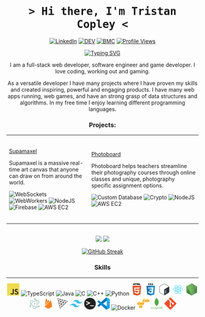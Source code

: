 <div align="center">

  # <samp>&gt; Hi there, I'm <b> Tristan Copley </b> &lt; </samp>
  
[![LinkedIn](https://img.shields.io/badge/LinkedIn-%230077B5.svg?&style=flat-square&logo=linkedin&logoColor=white)](https://www.linkedin.com/in/tristan-copley-0123b9256/)
[![DEV](https://img.shields.io/badge/Dev.to-%23000000.svg?&style=flat-square&logo=dev.to&logoColor=white)](https://dev.to/tristancopley) 
[![BMC](https://img.shields.io/badge/BuyMeACoffee-%23FFDD00.svg?&style=flat-square&logo=buy-me-a-coffee&logoColor=black)](https://www.buymeacoffee.com/tristancopley)
[![Profile Views](https://komarev.com/ghpvc/?username=TristanCopley&style=flat-square)](https://github.com/TristanCopley)

[![Typing SVG](https://readme-typing-svg.herokuapp.com?font=Arvo&duration=3000&pause=2000&color=DFDFDF&background=FFFFFF00&center=true&vCenter=true&width=435&lines=Software+Engineer;Full-stack+Developer;Videogame+Programmer)](https://git.io/typing-svg)

I am a full-stack web developer, software engineer and game developer. I love coding, working out and gaming.

As a versatile developer I have many projects where I have proven my skills and created inspiring, powerful and engaging products. I have many web apps running, web games, and have an strong grasp of data structures and algorithms. In my free time I enjoy learning different programming languages. 
  </div>

<div align="center">
  
### Projects:
  
</div>
<table align="center">
<tr>
<td>
  
  <br>
  
  [Supamaxel](http://13.56.13.208/)
  
  Supamaxel is a massive real-time art canvas that anyone can draw on from around the world.
  
  ![WebSockets](https://img.shields.io/badge/-WebSockets-red) ![WebWorkers](https://img.shields.io/badge/-WebWorkers-blue) ![NodeJS](https://img.shields.io/badge/-NodeJS-brightgreen) ![Firebase](https://img.shields.io/badge/-Firebase-orange) ![AWS EC2](https://img.shields.io/badge/-AWS%20EC2-yellow)
 
   <br>
  
</td>
<td>
  
  <br>
  
  [Photoboard]()
  
  Photoboard helps teachers streamline their photography courses through online classes and unique, photography specific assignment options.
  
  ![Custom Database](https://img.shields.io/badge/-Custom%20Database-blueviolet) ![Crypto](https://img.shields.io/badge/-Crypto-green) ![NodeJS](https://img.shields.io/badge/-NodeJS-brightgreen) ![AWS EC2](https://img.shields.io/badge/-AWS%20EC2-yellow)
 
   <br>
  
  </td>
</tr>
</table>
  
</br>

<div align="center">
<img height="180em" src="https://github-readme-stats.vercel.app/api?username=TristanCopley&show_icons=true&hide_border=true&&count_private=true&include_all_commits=true&theme=github_dark" />
<img height="180em" src="https://github-readme-stats.vercel.app/api/top-langs/?username=TristanCopley&show_icons=true&hide_border=true&count_private=true&layout=compact&langs_count=8&theme=github_dark"/>
</div>

<div align="center">
  
[![GitHub Streak](http://github-readme-streak-stats.herokuapp.com?user=TristanCopley&hide_border=true&background=FFFFFF00&currStreakNum=FF924F&sideNums=B3B3B3&sideLabels=8F8F8F)](https://git.io/streak-stats)
  
</div>
<div align="center">
  
### Skills

<hr>

<img alt="JavaScript" width="32px" src="https://raw.githubusercontent.com/github/explore/80688e429a7d4ef2fca1e82350fe8e3517d3494d/topics/javascript/javascript.png" />
<img alt="TypeScript" width="32px" src="https://user-images.githubusercontent.com/44332326/127034527-735e1477-2277-448b-b334-1fff2c35d694.png" />
<img alt="Java"       width="34px" src="https://user-images.githubusercontent.com/44332326/127751758-e0718df9-046f-4adc-b77f-87907a99d8f8.png" />
<img alt="C"          width="33px" src="https://user-images.githubusercontent.com/44332326/126879929-4ff551b8-1025-445b-b25d-e81f2aa8c8cd.png" />
<img alt="C++"        width="28px" src="https://user-images.githubusercontent.com/44332326/126880643-e4ac2a1d-f026-40ad-a56c-69196c676284.png" />
<img alt="Python"     width="30px" src="https://user-images.githubusercontent.com/44332326/127032054-578b242c-0208-4820-b865-07ed5f57b108.png" />
<img alt="HTML5"      width="32px" src="https://raw.githubusercontent.com/github/explore/80688e429a7d4ef2fca1e82350fe8e3517d3494d/topics/html/html.png" />
<img alt="CSS3"       width="32px" src="https://raw.githubusercontent.com/github/explore/80688e429a7d4ef2fca1e82350fe8e3517d3494d/topics/css/css.png" />
<img alt="Bash"       width="32px" src="https://raw.githubusercontent.com/devicons/devicon/master/icons/bash/bash-original.svg" />
<img alt="React"      width="32px" src="https://raw.githubusercontent.com/github/explore/80688e429a7d4ef2fca1e82350fe8e3517d3494d/topics/react/react.png" />
<img alt="Node.js"    width="32px" src="https://raw.githubusercontent.com/github/explore/80688e429a7d4ef2fca1e82350fe8e3517d3494d/topics/nodejs/nodejs.png" />
<img alt="Electron"   width="32px" src="https://raw.githubusercontent.com/devicons/devicon/master/icons/electron/electron-original.svg" />
<img alt="Firebase"   width="32px" src="https://raw.githubusercontent.com/devicons/devicon/master/icons/firebase/firebase-plain.svg" />
<img alt="THREE.JS"   width="34px" src="https://raw.githubusercontent.com/devicons/devicon/master/icons/threejs/threejs-original.svg" />
<img alt="TailwindCSS"width="32px" src="https://raw.githubusercontent.com/devicons/devicon/master/icons/tailwindcss/tailwindcss-plain.svg" />
<img alt="Terminal"   width="32px" src="https://raw.githubusercontent.com/github/explore/80688e429a7d4ef2fca1e82350fe8e3517d3494d/topics/terminal/terminal.png" />
<img alt="VS Code"    width="32px" src="https://raw.githubusercontent.com/github/explore/80688e429a7d4ef2fca1e82350fe8e3517d3494d/topics/visual-studio-code/visual-studio-code.png" />
<img alt="Docker"     width="32px" src="https://user-images.githubusercontent.com/44332326/127984598-11ad8e81-a31e-4a58-a175-051c5df8a7a7.png" />
<img alt="AWS"        width="32px" src="https://raw.githubusercontent.com/devicons/devicon/master/icons/amazonwebservices/amazonwebservices-original.svg" />  
<img alt="MongoDB"    width="32px" src="https://raw.githubusercontent.com/devicons/devicon/master/icons/mongodb/mongodb-plain-wordmark.svg" />
<img alt="Git"        width="32px" src="https://raw.githubusercontent.com/devicons/devicon/master/icons/git/git-plain.svg" />
</div>
<br>

